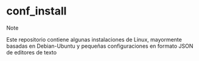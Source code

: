 # conf_install

> [!NOTE]
> Este repositorio contiene algunas instalaciones de Linux, mayormente basadas en Debian-Ubuntu y pequeñas configuraciones en formato JSON de editores de texto
